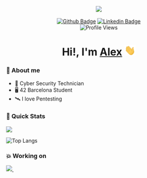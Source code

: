 <div align="center">
  <img src="https://media.giphy.com/media/SWoSkN6DxTszqIKEqv/giphy.gif" width="300"/>

[![Github Badge](http://img.shields.io/badge/-Github-black?style=flat-square&logo=github&link=https://github.com/M4Y0-17/)](https://github.com/M4Y0-17/)
[![Linkedin Badge](https://img.shields.io/badge/-LinkedIn-blue?style=flat-square&logo=Linkedin&logoColor=white&link=https://www.linkedin.com/in/hemanthkollipara/)](https://www.linkedin.com/in/alex-mayo-cañas)
<br>
![Profile Views](https://komarev.com/ghpvc/?username=Alexxm17)

</div>
<div align="center">
<h1>Hi!, I'm <a href="https://github.com/M4Y0-17">Alex</a> <img src="https://raw.githubusercontent.com/ABSphreak/ABSphreak/master/gifs/Hi.gif" width="30px"></h1>
</h1>
</div>

### 🌱 About me

* :moyai: Cyber Security Technician
* :desktop_computer: 42 Barcelona Student
* :artificial_satellite: I love Pentesting

### 🚀 Quick Stats

<p>
<img src="https://media.giphy.com/media/5eLDrEaRGHegx2FeF2/giphy.gif" width="150" align="center"/>
  
  ![Top Langs](https://github-readme-stats.vercel.app/api/top-langs/?username=M4Y0-17&layout=compact&theme=dark&hide_border=true)
</p>

### 💥 Working on

<p align="left">
  <a href="https://github.com/M4Y0-17/42-Barcelona">
  <img src="https://github-readme-stats-defcon27.vercel.app/api/pin/?username=M4Y0-17&repo=42-Barcelona&show_owner=true&theme=react" />
  </a>&ensp;
</p>
